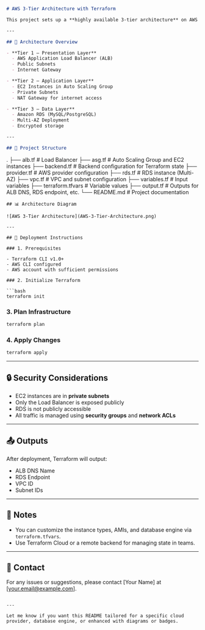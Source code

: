 
```markdown
# AWS 3-Tier Architecture with Terraform

This project sets up a **highly available 3-tier architecture** on AWS using Terraform. The infrastructure includes a **VPC**, **public/private subnets**, **Application Load Balancer (ALB)**, **Auto Scaling Group (ASG) of EC2 instances**, and a **Multi-AZ Amazon RDS database**.

---

## 📐 Architecture Overview

- **Tier 1 – Presentation Layer**
  - AWS Application Load Balancer (ALB)
  - Public Subnets
  - Internet Gateway

- **Tier 2 – Application Layer**
  - EC2 Instances in Auto Scaling Group
  - Private Subnets
  - NAT Gateway for internet access

- **Tier 3 – Data Layer**
  - Amazon RDS (MySQL/PostgreSQL)
  - Multi-AZ Deployment
  - Encrypted storage

---

## 📁 Project Structure

```

.
├── alb.tf               # Load Balancer
├── asg.tf               # Auto Scaling Group and EC2 instances
├── backend.tf           # Backend configuration for Terraform state
├── provider.tf          # AWS provider configuration
├── rds.tf               # RDS instance (Multi-AZ)
├── vpc.tf               # VPC and subnet configuration
├── variables.tf         # Input variables
├── terraform.tfvars     # Variable values
├── output.tf            # Outputs for ALB DNS, RDS endpoint, etc.
└── README.md            # Project documentation

````
## 📊 Architecture Diagram

![AWS 3-Tier Architecture](AWS-3-Tier-Architecture.png)

---

## 🚀 Deployment Instructions

### 1. Prerequisites

- Terraform CLI v1.0+
- AWS CLI configured
- AWS account with sufficient permissions

### 2. Initialize Terraform

```bash
terraform init
````

### 3. Plan Infrastructure

```bash
terraform plan
```

### 4. Apply Changes

```bash
terraform apply
```

---

## 🔒 Security Considerations

* EC2 instances are in **private subnets**
* Only the Load Balancer is exposed publicly
* RDS is not publicly accessible
* All traffic is managed using **security groups** and **network ACLs**

---

## 📤 Outputs

After deployment, Terraform will output:

* ALB DNS Name
* RDS Endpoint
* VPC ID
* Subnet IDs

---

## 📌 Notes

* You can customize the instance types, AMIs, and database engine via `terraform.tfvars`.
* Use Terraform Cloud or a remote backend for managing state in teams.

---

## 📧 Contact

For any issues or suggestions, please contact \[Your Name] at \[[your.email@example.com](mailto:your.email@example.com)].

```

---

Let me know if you want this README tailored for a specific cloud provider, database engine, or enhanced with diagrams or badges.
```
